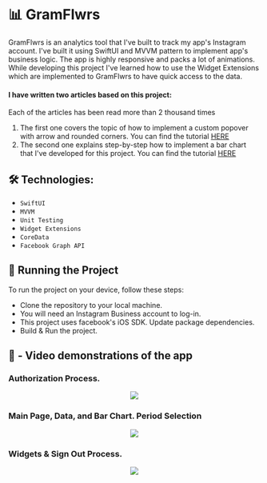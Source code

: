 # 📊 GramFlwrs
 
GramFlwrs is an analytics tool that I've built to track my app's Instagram account. I've built it using SwiftUI and MVVM pattern to implement app's business logic. The app is highly responsive and packs a lot of animations. While developing this project I've learned how to use the Widget Extensions which are implemented to GramFlwrs to have quick access to the data.

#### I have written two articles based on this project:
Each of the articles has been read more than 2 thousand times

1. The first one covers the topic of how to implement a custom popover with arrow and rounded corners. You can find the tutorial [HERE](https://medium.com/@aisultanios/custom-popoverview-in-swiftui-popover-with-arrow-and-rounded-corners-shape-4b012caee60b)
2. The second one explains step-by-step how to implement a bar chart that I've developed for this project. You can find the tutorial [HERE](https://medium.com/@aisultan.askarov/revolutionize-your-ios-apps-data-display-with-this-custom-bar-chart-implementation-in-swiftui-bfe83506d85b)

## 🛠️ Technologies:

* `SwiftUI`
* `MVVM`
* `Unit Testing`
* `Widget Extensions`
* `CoreData`
* `Facebook Graph API`

## 🚦 Running the Project

To run the project on your device, follow these steps:

* Clone the repository to your local machine.
* You will need an Instagram Business account to log-in.
* This project uses facebook's iOS SDK. Update package dependencies.
* Build & Run the project.


## 🎥 - Video demonstrations of the app
 
### Authorization Process.

<p align="center">
<img src=https://user-images.githubusercontent.com/36818367/209585328-d8a92396-3161-45d8-8cf5-ee99da537de7.gif>
</p>

### Main Page, Data, and Bar Chart. Period Selection

<p align="center">
<img src=https://user-images.githubusercontent.com/36818367/210756593-2a7dcc52-5ba0-40a4-867c-8d345f0c0072.gif>
</p>

### Widgets & Sign Out Process.

<p align="center">
<img src=https://user-images.githubusercontent.com/36818367/209585390-8227cc00-8c52-4665-a822-eafd9f46e8fb.gif>
</p>

